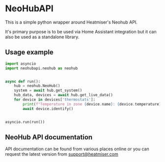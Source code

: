 <!--
    SPDX-FileCopyrightText: 2020 Andrius Štikonas <andrius@stikonas.eu>
    SPDX-License-Identifier: CC-BY-4.0
-->

# NeoHubAPI

This is a simple python wrapper around Heatmiser's Neohub API.

It's primary purpose is to be used via Home Assistant integration but
it can also be used as a standalone library.

## Usage example

```python
import asyncio
import neohubapi.neohub as neohub


async def run():
    hub = neohub.NeoHub()
    system = await hub.get_system()
    hub_data, devices = await hub.get_live_data()
    for device in devices['thermostats']:
        print(f"Temperature in zone {device.name}: {device.temperature}")
        await device.identify()


asyncio.run(run())
```

## NeoHub API documentation

API documentation can be found from various places online or
you can request the latest version from support@heatmiser.com
